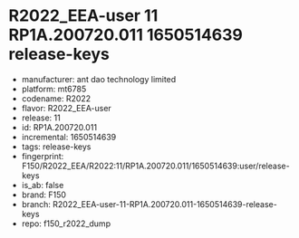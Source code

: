 # R2022_EEA-user 11 RP1A.200720.011 1650514639 release-keys
- manufacturer: ant dao technology limited
- platform: mt6785
- codename: R2022
- flavor: R2022_EEA-user
- release: 11
- id: RP1A.200720.011
- incremental: 1650514639
- tags: release-keys
- fingerprint: F150/R2022_EEA/R2022:11/RP1A.200720.011/1650514639:user/release-keys
- is_ab: false
- brand: F150
- branch: R2022_EEA-user-11-RP1A.200720.011-1650514639-release-keys
- repo: f150_r2022_dump
